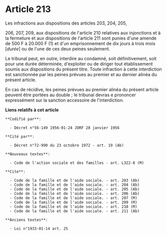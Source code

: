 # Article 213

Les infractions aux dispositions des articles 203, 204, 205,

206, 207, 209, aux dispositions de l'article 210 relatives aux injonctions et à la fermeture et aux dispositions de l'article
211 sont punies d'une amende de 500 F à 20.000 F (1) et d'un emprisonnement de dix jours à trois mois [*durée*] ou de l'une
de ces deux peines seulement.

Le tribunal peut, en outre, interdire au condamné, soit définitivement, soit pour une durée déterminée, d'exploiter ou de
diriger tout établissement soumis aux dispositions du présent titre. Toute infraction à cette interdiction est sanctionnée
par les peines prévues au premier et au dernier alinéa du présent article.

En cas de récidive, les peines prévues au premier alinéa du présent article peuvent être portées au double ; le tribunal
devras e prononcer expressément sur la sanction accessoire de l'interdiction.

**Liens relatifs à cet article**

	**Codifié par**:

	  - Décret n°56-149 1956-01-24 JORF 28 janvier 1956

	**Cité par**:

	  - Décret n°72-990 du 23 octobre 1972 - art. 19 (Ab)

	**Nouveaux textes**:

	  - Code de l'action sociale et des familles - art. L322-8 (M)

	**Cite**:

	  - Code de la famille et de l'aide sociale. - art. 203 (Ab)
	  - Code de la famille et de l'aide sociale. - art. 204 (Ab)
	  - Code de la famille et de l'aide sociale. - art. 205 (Ab)
	  - Code de la famille et de l'aide sociale. - art. 206 (Ab)
	  - Code de la famille et de l'aide sociale. - art. 207 (M)
	  - Code de la famille et de l'aide sociale. - art. 209 (M)
	  - Code de la famille et de l'aide sociale. - art. 210 (M)
	  - Code de la famille et de l'aide sociale. - art. 211 (Ab)

	**Anciens textes**:

	  - Loi n°1933-01-14 art. 25
